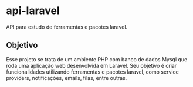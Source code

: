 # api-laravel
API para estudo de ferramentas e pacotes laravel.

## Objetivo

Esse projeto se trata de um ambiente PHP com banco de dados Mysql que roda uma aplicação web desenvolvida em Laravel.
Seu objetivo é criar funcionalidades utilizando ferramentas e pacotes laravel, como service providers, notificações,
emails, filas, entre outras.

